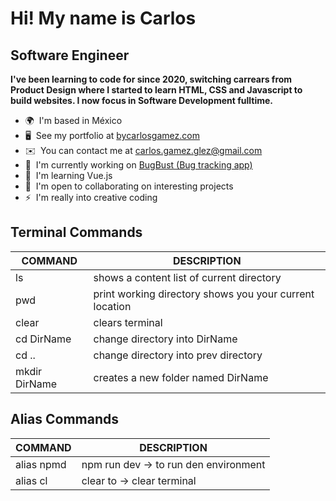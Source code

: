 # Hi! My name is Carlos

## Software Engineer

**I've been learning to code for since 2020, switching carrears from Product Design where I started to learn HTML, CSS and Javascript to build websites. I now focus in Software Development fulltime.**

* 🌍  I'm based in México
* 🖥️  See my portfolio at [bycarlosgamez.com](http://bycarlosgamez.com)
* ✉️  You can contact me at [carlos.gamez.glez@gmail.com](mailto:carlos.gamez.glez@gmail.com)
* 🚀  I'm currently working on [BugBust (Bug tracking app)](http://github.com/bycarlosgamez/bugbust)
* 🧠  I'm learning Vue.js
* 🤝  I'm open to collaborating on interesting projects
* ⚡  I'm really into creative coding

Terminal Commands
-----------------

|    COMMAND    |                       DESCRIPTION
|---------------|-------------------------------------------------------------
| ls            |  shows a content list of current directory
| pwd           |  print working directory shows you your current location
| clear         |  clears terminal
| cd DirName    |  change directory into DirName
| cd ..         |  change directory into prev directory
| mkdir DirName |  creates a new folder named DirName

Alias Commands
--------------

|    COMMAND    |                       DESCRIPTION
|---------------|-------------------------------------------------------------
| alias npmd    |  npm run dev -> to run den environment
| alias cl      |  clear to    -> clear terminal
